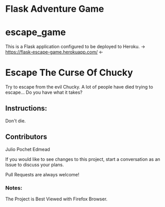 # Flask Adventure Game
# escape_game
This is a Flask application configured to be deployed to Heroku.
 -> https://flask-escape-game.herokuapp.com/ <-

# Escape The Curse Of Chucky
Try to escape from the evil Chucky.
A lot of people have died trying to escape... Do you have what it takes?

## Instructions:
Don't die.

## Contributors
Julio Pochet Edmead

If you would like to see changes to this project, start a conversation as an Issue to discuss your plans.

Pull Requests are always welcome!

### Notes:

The Project is Best Viewed with Firefox Browser.
